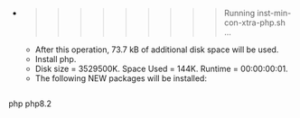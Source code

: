 * >>>>>>>>> Running inst-min-con-xtra-php.sh ...
  * After this operation, 73.7 kB of additional disk space will be used.
  * Install php.
  * Disk size = 3529500K. Space Used = 144K. Runtime = 00:00:00:01.
  * The following NEW packages will be installed:
  ```bash
php php8.2
  ```
